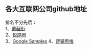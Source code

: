 各大互联网公司github地址
-------------------      
排名不分先后：     
1、[蘑菇街](https://github.com/meili)    
2、[悦跑圈](https://github.com/joyrun)      
3、[Google Samples](https://github.com/googlesamples)
4、[逻辑思维](https://github.com/luojilab)
